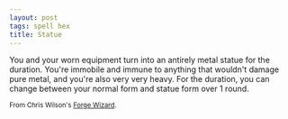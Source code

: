 ```yaml
---
layout: post
tags: spell hex
title: Statue
---
```

You and your worn equipment turn into an antirely metal statue for the duration. You're immobile and immune to anything that wouldn't damage pure metal, and you're also very very heavy. For the duration, you can change between your normal form and statue form over 1 round.

<small>From Chris Wilson's [Forge Wizard](http://journeyintotheweird.blogspot.com/2018/09/glog-class-forge-wizard.html).</small>
